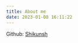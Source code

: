 ```yaml
---
title: About me
date: 2023-01-08 16:11:22
---
```


Github: [Shikunsh](https://github.com/Shikunsh)

